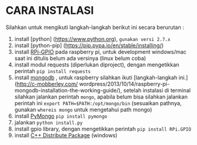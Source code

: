 # CARA INSTALASI

Silahkan untuk mengikuti langkah-langkah berikut ini secara berurutan :

1. install [python] (https://www.python.org), `gunakan versi 2.7.x`
2. install [python-pip] (https://pip.pypa.io/en/stable/installing/)
3. install [RPi-GPIO](http://www.raspberrypi-spy.co.uk/2012/05/install-rpi-gpio-python-library/) pada raspberry pi, untuk development windows/mac saat ini ditulis belum ada versinya (linux belum coba)
4. install modul requests (diperlukan diproject), dengan mengetikkan perintah ```pip install requests```
5. install [mongodb](https://mongodb.org) , untuk raspberry silahkan ikuti [langkah-langkah ini.](http://c-mobberley.com/
wordpress/2013/10/14/raspberry-pi-mongodb-installation-the-working-guide/), setelah instalasi di terminal silahkan jalankan perintah ```mongo```, apabila belum bisa silahkan jalankan perintah ini ```export PATH=$PATH:/opt/mongo/bin``` (sesuaikan pathnya, gunakan ```whereis mongo``` untuk mengetahui path mongo)
6. install [PyMongo](https://docs.mongodb.org/getting-started/python/client/) ```pip install pymongo```
7. jalankan ``` python install.py ```
8. install gpio library, dengan mengetikkan perintah ```pip install RPi.GPIO```
9. install [C++ Distribute Package](https://www.microsoft.com/en-us/download/details.aspx?id=44266) (windows)
